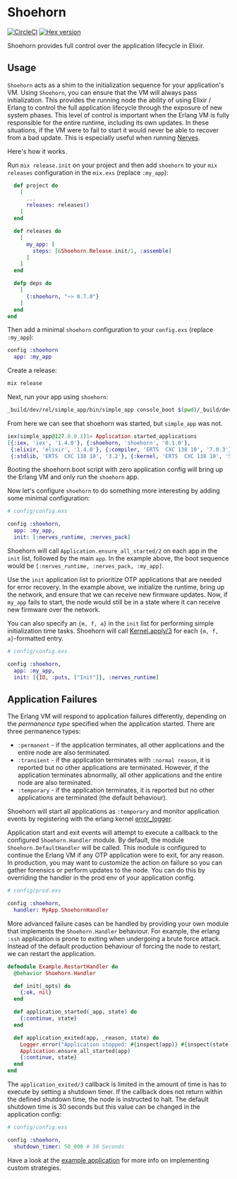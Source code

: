 # Shoehorn

[![CircleCI](https://circleci.com/gh/nerves-project/shoehorn.svg?style=svg)](https://circleci.com/gh/nerves-project/shoehorn)
[![Hex version](https://img.shields.io/hexpm/v/shoehorn.svg "Hex version")](https://hex.pm/packages/shoehorn)

Shoehorn provides full control over the application lifecycle in Elixir.

## Usage

`Shoehorn` acts as a shim to the initialization sequence for your application's
VM. Using `Shoehorn`, you can ensure that the VM will always pass
initialization.  This provides the running node the ability of using Elixir /
Erlang to control the full application lifecycle through the exposure of new
system phases.  This level of control is important when the Erlang VM is fully
responsible for the entire runtime, including its own updates. In these
situations, if the VM were to fail to start it would never be able to recover
from a bad update. This is especially useful when running
[Nerves](https://nerves-project.org).

Here's how it works.

Run `mix release.init` on your project and then add `shoehorn` to your `mix
releases` configuration in the `mix.exs` (replace `:my_app`):

```elixir
  def project do
    [
      ...
      releases: releases()
    ]
  end

  def releases do
    [
      my_app: [
        steps: [&Shoehorn.Release.init/1, :assemble]
      ]
    ]
  end

  defp deps do
    [
      {:shoehorn, "~> 0.7.0"}
    ]
  end
end
```

Then add a minimal `shoehorn` configuration to your `config.exs` (replace
`:my_app`):

```elixir
config :shoehorn
  app: :my_app
```

Create a release:

```sh
mix release
```

Next, run your app using `shoehorn`:

```sh
_build/dev/rel/simple_app/bin/simple_app console_boot $(pwd)/_build/dev/rel/simple_app/bin/shoehorn
```

From here we can see that shoehorn was started, but `simple_app` was not.

```elixir
iex(simple_app@127.0.0.1)1> Application.started_applications
[{:iex, 'iex', '1.4.0'}, {:shoehorn, 'shoehorn', '0.1.0'},
 {:elixir, 'elixir', '1.4.0'}, {:compiler, 'ERTS  CXC 138 10', '7.0.3'},
 {:stdlib, 'ERTS  CXC 138 10', '3.2'}, {:kernel, 'ERTS  CXC 138 10', '5.1.1'}]
```

Booting the shoehorn.boot script with zero application config will bring up the
Erlang VM and only run the `shoehorn` app.

Now let's configure `shoehorn` to do something more interesting by adding some
minimal configuration:

```elixir
# config/config.exs

config :shoehorn,
  app: :my_app,
  init: [:nerves_runtime, :nerves_pack]
```

Shoehorn will call `Application.ensure_all_started/2` on each app in the `init`
list, followed by the main `app`. In the example above, the boot sequence would
be `[:nerves_runtime, :nerves_pack, :my_app]`.

Use the `init` application list to prioritize OTP applications that are needed
for error recovery. In the example above, we initialize the runtime, bring up
the network, and ensure that we can receive new firmware updates. Now, if
`my_app` fails to start, the node would still be in a state where it can receive
new firmware over the network.

You can also specify an `{m, f, a}` in the `init` list for performing simple
initialization time tasks. Shoehorn will call
[Kernel.apply/3](https://hexdocs.pm/elixir/Kernel.html#apply/3) for each `{m, f,
a}`-formatted entry.

```elixir
# config/config.exs

config :shoehorn,
  app: :my_app,
  init: [{IO, :puts, ["Init"]}, :nerves_runtime]
```

## Application Failures

The Erlang VM will respond to application failures differently, depending on the
_permanence type_ specified when the application started. There are three
permanence types:

* `:permanent` - if the application terminates, all other applications and the
  entire node are also terminated.
* `:transient` - if the application terminates with `:normal reason`, it is
  reported but no other applications are terminated. However, if the application
  terminates abnormally, all other applications and the entire node are also
  terminated.
* `:temporary` - if the application terminates, it is reported but no other
  applications are terminated (the default behaviour).

Shoehorn will start all applications as `:temporary` and monitor application
events by registering with the erlang kernel
[error_logger](http://erlang.org/doc/man/error_logger.html).

Application start and exit events will attempt to execute a callback to the
configured `Shoehorn.Handler` module. By default, the module
`Shoehorn.DefaultHandler` will be called. This module is configured to continue
the Erlang VM if any OTP application were to exit, for any reason. In
production, you may want to customize the action on failure so you can gather
forensics or perform updates to the node.  You can do this by overriding the
handler in the prod env of your application config.

```elixir
# config/prod.exs

config :shoehorn,
  handler: MyApp.ShoehornHandler
```

More advanced failure cases can be handled by providing your own module that
implements the `Shoehorn.Handler` behaviour. For example, the erlang `:ssh`
application is prone to exiting when undergoing a brute force attack. Instead of
the default production behaviour of forcing the node to restart, we can restart
the application.

```elixir
defmodule Example.RestartHandler do
  @behavior Shoehorn.Handler

  def init(_opts) do
    {:ok, nil}
  end

  def application_started(_app, state) do
    {:continue, state}
  end

  def application_exited(app, _reason, state) do
    Logger.error("Application stopped: #{inspect(app)} #{inspect(state)}")
    Application.ensure_all_started(app)
    {:continue, state}
  end
end
```

The `application_exited/3` callback is limited in the amount of time is has to
execute by setting a shutdown timer. If the callback does not return within the
defined shutdown time, the node is instructed to halt. The default shutdown time
is 30 seconds but this value can be changed in the application config:

```elixir
# config/config.exs

config :shoehorn,
  shutdown_timer: 50_000 # 50 Seconds
```

Have a look at the [example
application](https://github.com/nerves-project/shoehorn/tree/main/example) for
more info on implementing custom strategies.
